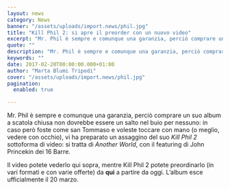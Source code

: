 ```yaml
---
layout: news
category: News
banner: "/assets/uploads/import.news/phil.jpg"
title: "Kill Phil 2: si apre il preorder con un nuovo video"
excerpt: "Mr. Phil è sempre e comunque una garanzia, perciò comprare un suo album a scatola chiusa non dovrebbe essere un salto nel buio per nessuno: in caso però foste come san Tommaso e voleste toccare con mano (o meglio, vedere con occhio), vi ha preparato un assaggino del suo Kill Phil 2 sottoforma di video: [&hellip"
quote: ""
description: "Mr. Phil è sempre e comunque una garanzia, perciò comprare un suo album a scatola chiusa non dovrebbe essere un salto nel buio per nessuno: in caso però foste come san Tommaso e voleste toccare con mano (o meglio, vedere con occhio), vi ha preparato un assaggino del suo Kill Phil 2 sottoforma di video: [&hellip"
keywords: ""
date: 2017-02-20T00:00:00.000+01:00
author: "Marta Blumi Tripodi"
cover: "/assets/uploads/import.news/phil.jpg"
pagination:
  enabled: true

---
```


Mr. Phil è sempre e comunque una garanzia, perciò comprare un suo album a scatola chiusa non dovrebbe essere un salto nel buio per nessuno: in caso però foste come san Tommaso e voleste toccare con mano (o meglio, vedere con occhio), vi ha preparato un assaggino del suo _Kill Phil 2_ sottoforma di video: si tratta di _Another World_, con il featuring di John Princekin dei 16 Barre.

Il video potete vederlo qui sopra, mentre Kill Phil 2 potete preordinarlo (in vari formati e con varie offerte) da **qui** a partire da oggi. L’album esce ufficialmente il 20 marzo.